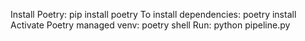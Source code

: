 Install Poetry: pip install poetry
To install dependencies: poetry install
Activate Poetry managed venv: poetry shell
Run: python pipeline.py
